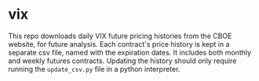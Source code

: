 # vix
This repo downloads daily VIX future pricing histories from the CBOE website, for future analysis. Each contract's price history is kept in a separate csv file, named with the expiration dates. It includes both monthly and weekly futures contracts. Updating the history should only require running the ```update_csv.py``` file in a python interpreter.
